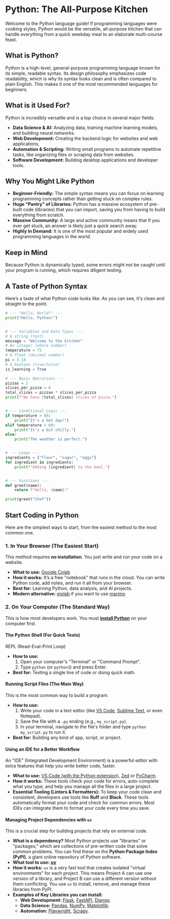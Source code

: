 # Python: The All-Purpose Kitchen

Welcome to the Python language guide! If programming languages were cooking styles, Python would be the versatile, all-purpose kitchen that can handle everything from a quick weekday meal to an elaborate multi-course feast.

## What is Python?

Python is a high-level, general-purpose programming language known for its simple, readable syntax. Its design philosophy emphasizes code readability, which is why its syntax looks clean and is often compared to plain English. This makes it one of the most recommended languages for beginners.

## What is it Used For?

Python is incredibly versatile and is a top choice in several major fields:

*   **Data Science & AI:** Analyzing data, training machine learning models, and building neural networks.
*   **Web Development:** Creating the backend logic for websites and web applications.
*   **Automation & Scripting:** Writing small programs to automate repetitive tasks, like organizing files or scraping data from websites.
*   **Software Development:** Building desktop applications and developer tools.

## Why You Might Like Python

*   **Beginner-Friendly:** The simple syntax means you can focus on learning programming concepts rather than getting stuck on complex rules.
*   **Huge "Pantry" of Libraries:** Python has a massive ecosystem of pre-built code (libraries) that you can import, saving you from having to build everything from scratch.
*   **Massive Community:** A large and active community means that if you ever get stuck, an answer is likely just a quick search away.
*   **Highly in Demand:** It is one of the most popular and widely used programming languages in the world.

## Keep in Mind

Because Python is dynamically typed, some errors might not be caught until your program is running, which requires diligent testing.

## A Taste of Python Syntax

Here’s a taste of what Python code looks like. As you can see, it's clean and straight to the point.

```python
# --- "Hello, World!" ---
print("Hello, Python!")


# --- Variables and Data Types ---
# A string (text)
message = "Welcome to the kitchen"
# An integer (whole number)
temperature = 72
# A float (decimal number)
pi = 3.14
# A boolean (true/false)
is_learning = True

# --- Basic Operations ---
pizzas = 2
slices_per_pizza = 8
total_slices = pizzas * slices_per_pizza
print(f"We have {total_slices} slices of pizza.")


# --- Conditional Logic ---
if temperature > 80:
    print("It's a hot day!")
elif temperature < 60:
    print("It's a bit chilly.")
else:
    print("The weather is perfect.")


# --- Loops ---
ingredients = ["flour", "sugar", "eggs"]
for ingredient in ingredients:
    print(f"Adding {ingredient} to the bowl.")


# --- Functions ---
def greet(name):
    return f"Hello, {name}!"

print(greet("Chef"))
```

## Start Coding in Python

Here are the simplest ways to start, from the easiest method to the most common one.

### 1. In Your Browser (The Easiest Start)

This method requires **no installation**. You just write and run your code on a website.

* **What to use:** [Google Colab](https://colab.research.google.com/)
* **How it works:** It’s a free "notebook" that runs in the cloud. You can write Python code, add notes, and run it all from your browser.
* **Best for:** Learning Python, data analysis, and AI projects.
* **Modern alternative:** [molab](https://molab.marimo.io/) if you want to use [marimo](https://marimo.io/)

### 2. On Your Computer (The Standard Way)

This is how most developers work. You must [**install Python**](https://www.python.org/downloads/) on your computer first.

#### The Python Shell (For Quick Tests)

REPL (Read-Eval-Print Loop)

* **How to use:**
    1.  Open your computer's "Terminal" or "Command Prompt".
    2.  Type `python` (or `python3`) and press Enter.
* **Best for:** Testing a single line of code or doing quick math.

#### Running Script Files (The Main Way)

This is the most common way to build a program.

* **How to use:**
    1.  Write your code in a text editor (like [VS Code](https://code.visualstudio.com/), [Sublime Text](https://www.sublimetext.com/), or even Notepad).
    2.  Save the file with a `.py` ending (e.g., `my_script.py`).
    3.  In your terminal, navigate to the file's folder and type `python my_script.py` to run it.
* **Best for:** Building any kind of app, script, or project.

#### Using an IDE for a Better Workflow

An "IDE" (Integrated Development Environment) is a powerful editor with extra features that help you write better code, faster.

* **What to use:** [VS Code (with the Python extension)](https://code.visualstudio.com/docs/languages/python), [Zed](https://zed.dev/) or [PyCharm](https://www.jetbrains.com/pycharm/).
* **How it works:** These tools check your code for errors, auto-complete what you type, and help you manage all the files in a large project.
*   **Essential Tooling (Linters & Formatters):** To keep your code clean and consistent, developers use tools like **Ruff** and **Black**. These tools automatically format your code and check for common errors. Most IDEs can integrate them to format your code every time you save.

#### Managing Project Dependencies with `uv`

This is a crucial step for building projects that rely on external code.

* **What is a dependency?** Most Python projects use "libraries" or "packages," which are collections of pre-written code that solve common problems. You can find these on the **Python Package Index (PyPI)**, a giant online repository of Python software.
* **What tool to use:** [**uv**](https://docs.astral.sh/uv/)
* **How it works:** `uv` is a very fast tool that creates isolated "virtual environments" for each project. This means Project A can use one version of a library, and Project B can use a different version without them conflicting. You use `uv` to install, remove, and manage these libraries from PyPI.
* **Examples of Key Libraries you can install:**
    *   **Web Development:** [Flask](https://flask.palletsprojects.com/en/stable/), [FastAPI](https://fastapi.tiangolo.com/), [Django](https://www.djangoproject.com/).
    *   **Data Science:** [Pandas](https://pandas.pydata.org/), [NumPy](https://numpy.org/), [Matplotlib](https://matplotlib.org/).
    *   **Automation:** [Playwright](https://playwright.dev/python/), [Scrapy](https://www.scrapy.org/).
